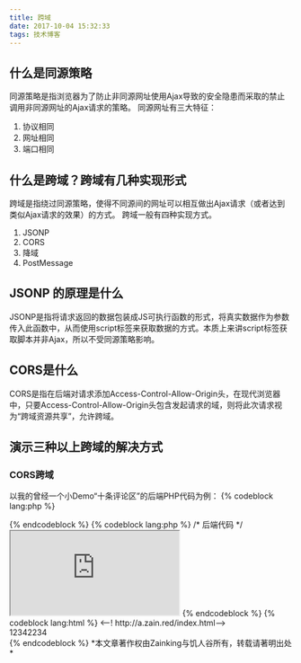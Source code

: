 ```yaml
---
title: 跨域
date: 2017-10-04 15:32:33
tags: 技术博客
---
```

## 什么是同源策略
同源策略是指浏览器为了防止非同源网址使用Ajax导致的安全隐患而采取的禁止调用非同源网址的Ajax请求的策略。
同源网址有三大特征：
1. 协议相同
2. 网址相同
3. 端口相同

## 什么是跨域？跨域有几种实现形式
跨域是指绕过同源策略，使得不同源间的网址可以相互做出Ajax请求（或者达到类似Ajax请求的效果）的方式。
跨域一般有四种实现方式。
1. JSONP
2. CORS
3. 降域
4. PostMessage

## JSONP 的原理是什么
JSONP是指将请求返回的数据包装成JS可执行函数的形式，将真实数据作为参数传入此函数中，从而使用script标签来获取数据的方式。本质上来讲script标签获取脚本并非Ajax，所以不受同源策略影响。
## CORS是什么
CORS是指在后端对请求添加Access-Control-Allow-Origin头，在现代浏览器中，只要Access-Control-Allow-Origin头包含发起请求的域，则将此次请求视为“跨域资源共享”，允许跨域。
## 演示三种以上跨域的解决方式
### CORS跨域
以我的曾经一个小Demo“十条评论区”的后端PHP代码为例：
{% codeblock lang:php %}
<?php
  header('Access-Control-Allow-Origin:http://comment.zain.red');header("Content-Type: text/html;charset=utf-8");
{% endcodeblock %}
只要在代码头加入Access-Control-Allow-Origin，值为允许的网址，即可实现跨域资源共享。
### JSONP跨域
{% codeblock lang:html %}
  <--! 前端代码 -->
  <script>
    var printfData = function(data){
      console.log(data);
    }
  </script>
  <script src="http://a.zain.red/data?callback=printfData"></script>
{% endcodeblock %}
{% codeblock lang:php %}
/* 后端代码 */

<?php
$result = "我是数据";  
$callback = $_GET['callback'];  
echo $callback."($result)";  
{% endcodeblock %}

### 降域实现iframe跨域
在使用iframe时，可通过定义document.domain实现降域。
{% codeblock lang:html %}
  <--! http://zain.red/index.html-->
  <iframe src="http://a.zain.red/data.html"></iframe>
{% endcodeblock %}
{% codeblock lang:html %}
  <--! http://a.zain.red/index.html-->
  <div>12342234</div>
  <script>
    document.domain = "zain.red";
  </script>
{% endcodeblock %}
*本文章著作权由Zainking与饥人谷所有，转载请著明出处*
